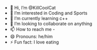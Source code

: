 - 👋 Hi, I’m @KillCoolCat
- 👀 I’m interested in Coding and Sports
- 🌱 I’m currently learning c++
- 💞️ I’m looking to collaborate on anything
- 📫 How to reach me -
- 😄 Pronouns: he/him
- ⚡ Fun fact: I love eating

<!---
KillCoolCat/KillCoolCat is a ✨ special ✨ repository because its `README.md` (this file) appears on your GitHub profile.
You can click the Preview link to take a look at your changes.
--->
